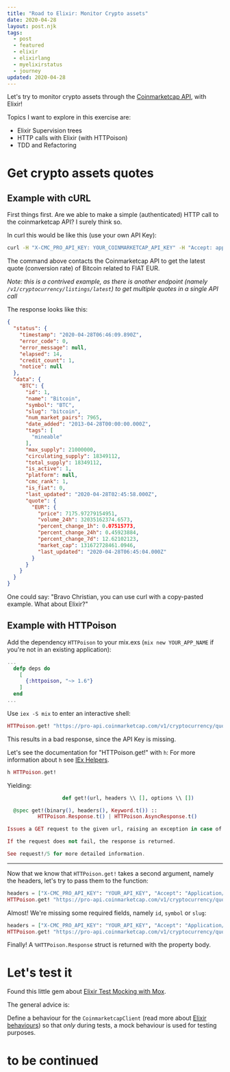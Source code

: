```yaml
---
title: "Road to Elixir: Monitor Crypto assets"
date: 2020-04-28
layout: post.njk
tags:
  - post
  - featured
  - elixir
  - elixirlang
  - myelixirstatus
  - journey
updated: 2020-04-28
---
```


Let's try to monitor crypto assets through the [Coinmarketcap API](https://coinmarketcap.com/), with Elixir!

Topics I want to explore in this exercise are:

- Elixir Supervision trees
- HTTP calls with Elixir (with HTTPoison)
- TDD and Refactoring

# Get crypto assets quotes

## Example with cURL

First things first. Are we able to make a simple (authenticated) HTTP call to the coinmarketcap API? I surely think so.

In curl this would be like this (use your own API Key):

```bash
curl -H "X-CMC_PRO_API_KEY: YOUR_COINMARKETCAP_API_KEY" -H "Accept: application/json" -d "symbol=BTC" -d "convert=EUR" -G https://pro-api.coinmarketcap.com/v1/cryptocurrency/quotes/latest
```

The command above contacts the Coinmarketcap API to get the latest quote (conversion rate) of Bitcoin related to FIAT EUR.

*Note: this is a contrived example, as there is another endpoint (namely `/v1/cryptocurrency/listings/latest`) to get multiple quotes in a single API call*

The response looks like this:

```json
{
  "status": {
    "timestamp": "2020-04-28T06:46:09.890Z",
    "error_code": 0,
    "error_message": null,
    "elapsed": 14,
    "credit_count": 1,
    "notice": null
  },
  "data": {
    "BTC": {
      "id": 1,
      "name": "Bitcoin",
      "symbol": "BTC",
      "slug": "bitcoin",
      "num_market_pairs": 7965,
      "date_added": "2013-04-28T00:00:00.000Z",
      "tags": [
        "mineable"
      ],
      "max_supply": 21000000,
      "circulating_supply": 18349112,
      "total_supply": 18349112,
      "is_active": 1,
      "platform": null,
      "cmc_rank": 1,
      "is_fiat": 0,
      "last_updated": "2020-04-28T02:45:58.000Z",
      "quote": {
        "EUR": {
          "price": 7175.97279154951,
          "volume_24h": 32035162374.6573,
          "percent_change_1h": 0.07515773,
          "percent_change_24h": 0.45923884,
          "percent_change_7d": 12.62102123,
          "market_cap": 131672728461.0946,
          "last_updated": "2020-04-28T06:45:04.000Z"
        }
      }
    }
  }
}
```

One could say: "Bravo Christian, you can use curl with a copy-pasted example. What about Elixir?"

## Example with HTTPoison

Add the dependency `HTTPoison` to your mix.exs (`mix new YOUR_APP_NAME` if you're not in an existing application):

```elixir
...
  defp deps do
    [
      {:httpoison, "~> 1.6"}
    ]
  end
...
```

Use `iex -S mix` to enter an interactive shell:

```elixir
HTTPoison.get! "https://pro-api.coinmarketcap.com/v1/cryptocurrency/quotes/latest"
```

This results in a bad response, since the API Key is missing.

Let's see the documentation for "HTTPoison.get!" with `h`:
For more information about `h` see [IEx Helpers](https://elixirschool.com/en/lessons/basics/iex-helpers/#h).

```elixir
h HTTPoison.get!
```

Yielding:

```elixir
                  def get!(url, headers \\ [], options \\ [])

  @spec get!(binary(), headers(), Keyword.t()) ::
          HTTPoison.Response.t() | HTTPoison.AsyncResponse.t()

Issues a GET request to the given url, raising an exception in case of failure.

If the request does not fail, the response is returned.

See request!/5 for more detailed information.
```

---

Now that we know that `HTTPoison.get!` takes a second argument, namely the headers, let's try to pass them to the function:

```elixir
headers = ["X-CMC_PRO_API_KEY": "YOUR_API_KEY", "Accept": "Application/json; Charset=utf-8"]
HTTPoison.get! "https://pro-api.coinmarketcap.com/v1/cryptocurrency/quotes/latest", headers
```

Almost! We're missing some required fields, namely `id`, `symbol` or `slug`:

```elixir
headers = ["X-CMC_PRO_API_KEY": "YOUR_API_KEY", "Accept": "Application/json; Charset=utf-8"]
HTTPoison.get! "https://pro-api.coinmarketcap.com/v1/cryptocurrency/quotes/latest?symbol=BTC&convert=EUR", headers
```

Finally! A `%HTTPoison.Response` struct is returned with the property body.

# Let's test it

Found this little gem about [Elixir Test Mocking with Mox](https://www.thegreatcodeadventure.com/elixir-test-mocking-with-mox/).

The general advice is:

Define a behaviour for the `CoinmarketcapClient` (read more about [Elixir behaviours](https://elixirschool.com/en/lessons/advanced/behaviours/)) so that *only* during tests, a mock behaviour is used for testing purposes.

# to be continued
